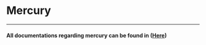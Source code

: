 <h1>Mercury</h1>
<hr>
<h4>All documentations regarding mercury can be found in (<a href="https://cipher-2.gitbook.io/mercury/">Here</a>)</h4>